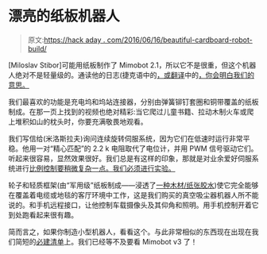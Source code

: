 # 漂亮的纸板机器人

> 原文:[https://hack aday . com/2016/06/16/beautiful-cardboard-robot-build/](https://hackaday.com/2016/06/16/beautiful-cardboard-robot-build/)

[Miloslav Stibor]可能用纸板制作了 Mimobot 2.1，所以它不是很重，但这个机器人绝对不是轻量级的。通读他的日志(捷克语中的[，或翻译](http://www.stiborovi.cz/mimobot-v2-1/)中的[，你会明白我们的意思。](https://translate.google.com/translate?sl=auto&tl=en&js=y&prev=_t&hl=en&ie=UTF-8&u=www.stiborovi.cz/mimobot-v2-1&edit-text=&act=url)

我们最喜欢的功能是充电坞和坞站连接器，分别由弹簧铆钉套圈和铜带覆盖的纸板制成。在那一页上找到的视频也绝对精彩:当它爬过儿童书籍、拉动木制火车或爬上堆积如山的枕头时，你要充满敬畏地观看。

我们写信给(米洛斯拉夫)询问连续旋转伺服系统，因为它们在低速时运行非常平稳。他用一对“精心匹配”的 2.2 k 电阻取代了电位计，并用 PWM 信号驱动它们。听起来很容易，显然效果很好。我们总是有这样的印象，那就是对业余爱好伺服系统进行[比例控制要稍微复杂一点。我们必须进行实验。](http://www.seattlerobotics.org/encoder/200009/S3003C.html)

轮子和轻质框架(由“军用级”纸板制成——浸透了[一种木材/纸张胶水](http://betexa.cz/herkules-glue-250g-p-87761?alldesc=1&fold=yes))使它完全能够在覆盖着电缆或地毯的客厅环境中工作，这是我们购买的真空吸尘器机器人所不能说的。和手机远程接口，让他控制车载摄像头及其仰角和照明。用手机控制开着它到处跑看起来很有趣。

简而言之，如果你制造小型机器人，看看这个。与此非常相似的东西现在出现在我们简短的[必建清单](http://hackaday.com/2016/02/20/cute-hackable-3d-printable-robot-family/)上。我们已经等不及要看 Mimobot v3 了！